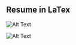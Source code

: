 ## Resume in LaTex
![Alt Text](https://github.com/mehul-m-prajapati/Resume/raw/master/gif/install.gif)


![Alt Text](https://github.com/mehul-m-prajapati/Resume/raw/master/gif/fun.gif)

